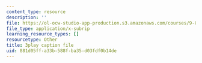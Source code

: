 ```yaml
---
content_type: resource
description: ''
file: https://ol-ocw-studio-app-production.s3.amazonaws.com/courses/9-00-introduction-to-psychology-fall-2004/881d05ffa33b588fba35d03fdf0b14de_10498.vtt
file_type: application/x-subrip
learning_resource_types: []
resourcetype: Other
title: 3play caption file
uid: 881d05ff-a33b-588f-ba35-d03fdf0b14de
---
```

